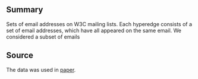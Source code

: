 ## Summary

Sets of email addresses on W3C mailing lists. Each hyperedge consists of
a set of email addresses, which have all appeared on the same email. We considered a
subset of emails

## Source

The data was used in [paper](https://www.mdpi.com/1099-4300/23/7/796).